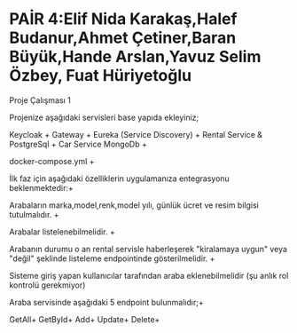 # PAİR 4:Elif Nida Karakaş,Halef Budanur,Ahmet Çetiner,Baran Büyük,Hande Arslan,Yavuz Selim Özbey, Fuat Hüriyetoğlu
Proje Çalışması 1

Projenize aşağıdaki servisleri base yapıda ekleyiniz;

Keycloak +
Gateway +
Eureka (Service Discovery) +
Rental Service & PostgreSql +
Car Service MongoDb +


docker-compose.yml +

İlk faz için aşağıdaki özelliklerin uygulamanıza entegrasyonu beklenmektedir:+

Arabaların marka,model,renk,model yılı, günlük ücret ve resim bilgisi tutulmalıdır. +

Arabalar listelenebilmelidir. +

Arabanın durumu o an rental servisle haberleşerek "kiralamaya uygun" veya "değil" şeklinde listeleme endpointinde gösterilmelidir. +

Sisteme giriş yapan kullanıcılar tarafından araba eklenebilmelidir (şu anlık rol kontrolü gerekmiyor)

Araba servisinde aşağıdaki 5 endpoint bulunmalıdır;+

GetAll+
GetById+
Add+
Update+
Delete+